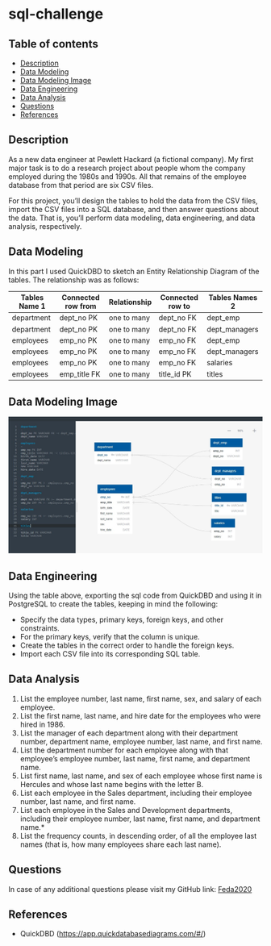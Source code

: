 # sql-challenge

## Table of contents

* [Description](#Description)
* [Data Modeling](#Data-Modeling)
* [Data Modeling Image](#Data-Modeling-Image)
* [Data Engineering](#Data-Engineering)
* [Data Analysis](#Data-Analysis)
* [Questions](#Questions)
* [References](#References)

## Description

As a new data engineer at Pewlett Hackard (a fictional company). My first major task is to do a research project about people whom the company employed during the 1980s and 1990s. All that remains of the employee database from that period are six CSV files.

For this project, you’ll design the tables to hold the data from the CSV files, import the CSV files into a SQL database, and then answer questions about the data. That is, you’ll perform data modeling, data engineering, and data analysis, respectively.

## Data Modeling

In this part I used QuickDBD to sketch an Entity Relationship Diagram of the tables. The relationship was as follows: 

| Tables Name 1   |  Connected row from   | Relationship    | Connected row to   | Tables Names 2    |
|-----------------|-----------------------|----------------|--------------------|------------------|
| department | dept_no PK | one to many | dept_no FK | dept_emp |
| department | dept_no PK | one to many | dept_no FK | dept_managers |
| employees| emp_no PK | one to many | emp_no FK | dept_emp |
| employees| emp_no PK | one to many | emp_no FK | dept_managers |
| employees| emp_no PK | one to many | emp_no FK | salaries |
| employees | emp_title FK | one to many | title_id PK  | titles |


## Data Modeling Image

![data modeling](/EmployeeSQL/data/employee_ERD_2.jpg)

## Data Engineering

Using the table above, exporting the sql code from QuickDBD and using it in PostgreSQL to create the tables, keeping in mind the following: 
* Specify the data types, primary keys, foreign keys, and other constraints.
* For the primary keys, verify that the column is unique.
* Create the tables in the correct order to handle the foreign keys.
* Import each CSV file into its corresponding SQL table.

## Data Analysis
1. List the employee number, last name, first name, sex, and salary of each employee.
2. List the first name, last name, and hire date for the employees who were hired in 1986.
3. List the manager of each department along with their department number, department name, employee number, last name, and first name.
4. List the department number for each employee along with that employee’s employee number, last name, first name, and department name.
5. List first name, last name, and sex of each employee whose first name is Hercules and whose last name begins with the letter B.
6. List each employee in the Sales department, including their employee number, last name, and first name.
7. List each employee in the Sales and Development departments, including their employee number, last name, first name, and department name.*
8. List the frequency counts, in descending order, of all the employee last names (that is, how many employees share each last name).

## Questions

In case of any additional questions please visit my GitHub link: [Feda2020](https://github.com/Feda2020) 

## References
 
 * QuickDBD (https://app.quickdatabasediagrams.com/#/)
